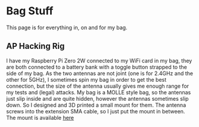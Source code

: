# Bag Stuff
This page is for everything in, on and for my bag.

## AP Hacking Rig
I have my Raspberry Pi Zero 2W connected to my WiFi card in my bag, they are both connected to a battery bank with a toggle button strapped to the side of my bag. As the two antennas are not joint (one is for 2.4GHz and the other for 5GHz), I sometimes spin my bag in order to get the best connection, but the size of the antenna usually gives me enough range for my tests and (legal) attacks. My bag is a MOLLE style bag, so the antennas just slip inside and are quite hidden, however the antennas sometimes slip down. So I designed and 3D printed a small mount for them. The antenna screws into the extension SMA cable, so I just put the mount in between. The mount is available [here](antenna_mount.stl)
